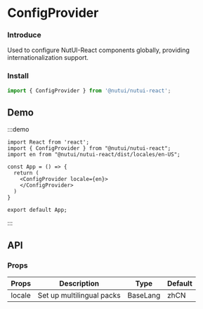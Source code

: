 # ConfigProvider

### Introduce

Used to configure NutUI-React components globally, providing internationalization support.

### Install

``` javascript
import { ConfigProvider } from '@nutui/nutui-react';
```

## Demo

:::demo

```tsx
import React from 'react';
import { ConfigProvider } from "@nutui/nutui-react";
import en from "@nutui/nutui-react/dist/locales/en-US";

const App = () => {
  return (
    <ConfigProvider locale={en}>
    </ConfigProvider>
  )
}

export default App;
```

:::

## API

### Props

| Props    | Description                             | Type   | Default          |
|--------------|----------------------------|--------|-----------------|
| locale         | Set up multilingual packs                     | BaseLang | zhCN                |

